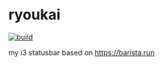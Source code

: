 # ryoukai

[![build](https://github.com/shibumi/ryoukai/workflows/fmt/badge.svg)](https://github.com/shibumi/ryoukai/actions?query=workflow%3Afmt)

my i3 statusbar based on https://barista.run

